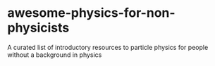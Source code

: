 # awesome-physics-for-non-physicists
A curated list of introductory resources to particle physics for people without a background in physics
